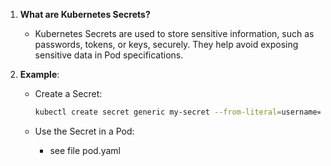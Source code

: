 1. **What are Kubernetes Secrets?**
    - Kubernetes Secrets are used to store sensitive information, such as passwords, tokens, or keys, securely. They help avoid exposing sensitive data in Pod specifications.

2. **Example**:
    - Create a Secret:
      ```bash
      kubectl create secret generic my-secret --from-literal=username=admin --from-literal=password=secret123
      ```

    - Use the Secret in a Pod:
      - see file pod.yaml
